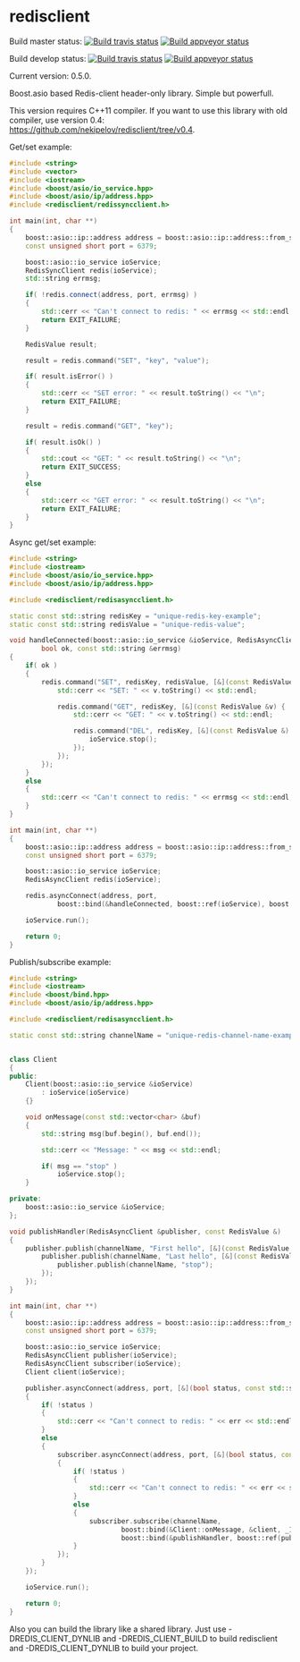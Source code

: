 redisclient
===========

Build master status: [![Build travis status](https://travis-ci.org/nekipelov/redisclient.svg?branch=master)](https://travis-ci.org/nekipelov/redisclient)
[![Build appveyor status](https://ci.appveyor.com/api/projects/status/github/nekipelov/redisclient?branch=master)](https://ci.appveyor.com/project/nekipelov/redisclient/branch/master)

Build develop status: [![Build travis status](https://travis-ci.org/nekipelov/redisclient.svg?branch=develop)](https://travis-ci.org/nekipelov/redisclient)
[![Build appveyor status](https://ci.appveyor.com/api/projects/status/github/nekipelov/redisclient?branch=develop)](https://ci.appveyor.com/project/nekipelov/redisclient/branch/develop)

Current version: 0.5.0.

Boost.asio based Redis-client header-only library. Simple but powerfull.

This version requires С++11 compiler. If you want to use this library with old compiler, use version 0.4: https://github.com/nekipelov/redisclient/tree/v0.4.

Get/set example:

```cpp
#include <string>
#include <vector>
#include <iostream>
#include <boost/asio/io_service.hpp>
#include <boost/asio/ip/address.hpp>
#include <redisclient/redissyncclient.h>

int main(int, char **)
{
    boost::asio::ip::address address = boost::asio::ip::address::from_string("127.0.0.1");
    const unsigned short port = 6379;

    boost::asio::io_service ioService;
    RedisSyncClient redis(ioService);
    std::string errmsg;

    if( !redis.connect(address, port, errmsg) )
    {
        std::cerr << "Can't connect to redis: " << errmsg << std::endl;
        return EXIT_FAILURE;
    }

    RedisValue result;

    result = redis.command("SET", "key", "value");

    if( result.isError() )
    {
        std::cerr << "SET error: " << result.toString() << "\n";
        return EXIT_FAILURE;
    }

    result = redis.command("GET", "key");

    if( result.isOk() )
    {
        std::cout << "GET: " << result.toString() << "\n";
        return EXIT_SUCCESS;
    }
    else
    {
        std::cerr << "GET error: " << result.toString() << "\n";
        return EXIT_FAILURE;
    }
}
```

Async get/set example:

```cpp
#include <string>
#include <iostream>
#include <boost/asio/io_service.hpp>
#include <boost/asio/ip/address.hpp>

#include <redisclient/redisasyncclient.h>

static const std::string redisKey = "unique-redis-key-example";
static const std::string redisValue = "unique-redis-value";

void handleConnected(boost::asio::io_service &ioService, RedisAsyncClient &redis,
        bool ok, const std::string &errmsg)
{
    if( ok )
    {
        redis.command("SET", redisKey, redisValue, [&](const RedisValue &v) {
            std::cerr << "SET: " << v.toString() << std::endl;

            redis.command("GET", redisKey, [&](const RedisValue &v) {
                std::cerr << "GET: " << v.toString() << std::endl;

                redis.command("DEL", redisKey, [&](const RedisValue &) {
                    ioService.stop();
                });
            });
        });
    }
    else
    {
        std::cerr << "Can't connect to redis: " << errmsg << std::endl;
    }
}

int main(int, char **)
{
    boost::asio::ip::address address = boost::asio::ip::address::from_string("127.0.0.1");
    const unsigned short port = 6379;

    boost::asio::io_service ioService;
    RedisAsyncClient redis(ioService);

    redis.asyncConnect(address, port,
            boost::bind(&handleConnected, boost::ref(ioService), boost::ref(redis), _1, _2));

    ioService.run();

    return 0;
}
```

Publish/subscribe example:

```cpp
#include <string>
#include <iostream>
#include <boost/bind.hpp>
#include <boost/asio/ip/address.hpp>

#include <redisclient/redisasyncclient.h>

static const std::string channelName = "unique-redis-channel-name-example";


class Client
{
public:
    Client(boost::asio::io_service &ioService)
        : ioService(ioService)
    {}

    void onMessage(const std::vector<char> &buf)
    {
        std::string msg(buf.begin(), buf.end());

        std::cerr << "Message: " << msg << std::endl;

        if( msg == "stop" )
            ioService.stop();
    }

private:
    boost::asio::io_service &ioService;
};

void publishHandler(RedisAsyncClient &publisher, const RedisValue &)
{
    publisher.publish(channelName, "First hello", [&](const RedisValue &) {
        publisher.publish(channelName, "Last hello", [&](const RedisValue &) {
            publisher.publish(channelName, "stop");
        });
    });
}

int main(int, char **)
{
    boost::asio::ip::address address = boost::asio::ip::address::from_string("127.0.0.1");
    const unsigned short port = 6379;

    boost::asio::io_service ioService;
    RedisAsyncClient publisher(ioService);
    RedisAsyncClient subscriber(ioService);
    Client client(ioService);

    publisher.asyncConnect(address, port, [&](bool status, const std::string &err)
    {
        if( !status )
        {
            std::cerr << "Can't connect to redis: " << err << std::endl;
        }
        else
        {
            subscriber.asyncConnect(address, port, [&](bool status, const std::string &err)
            {
                if( !status )
                {
                    std::cerr << "Can't connect to redis: " << err << std::endl;
                }
                else
                {
                    subscriber.subscribe(channelName,
                            boost::bind(&Client::onMessage, &client, _1),
                            boost::bind(&publishHandler, boost::ref(publisher), _1));
                }
            });
        }
    });

    ioService.run();

    return 0;
}
```

Also you can build the library like a shared library. Just use
 -DREDIS_CLIENT_DYNLIB and -DREDIS_CLIENT_BUILD to build redisclient
and -DREDIS_CLIENT_DYNLIB to build your project.
